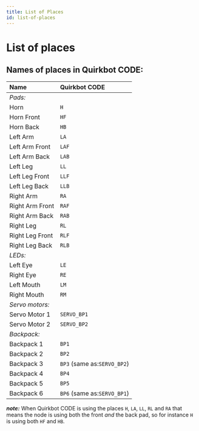 ```yaml
---
title: List of Places
id: list-of-places
---
```


# List of places

## Names of places in Quirkbot CODE:

Name            | Quirkbot CODE
:---------------|:-------------
*Pads:* |
Horn            | `H`
Horn Front      | `HF`
Horn Back       | `HB`
Left Arm        | `LA`
Left Arm Front  | `LAF`
Left Arm Back   | `LAB`
Left Leg        | `LL`
Left Leg Front  | `LLF`
Left Leg Back   | `LLB`
Right Arm       | `RA`
Right Arm Front | `RAF`
Right Arm Back  | `RAB`
Right Leg       | `RL`
Right Leg Front | `RLF`
Right Leg Back  | `RLB`
*LEDs:* |
Left Eye        | `LE`
Right Eye       | `RE`
Left Mouth      | `LM`
Right Mouth     | `RM`
*Servo motors:* |
Servo Motor 1   | `SERVO_BP1`
Servo Motor 2   | `SERVO_BP2`
*Backpack:* |
Backpack 1      | `BP1`
Backpack 2      | `BP2`
Backpack 3      | `BP3` (same as:`SERVO_BP2`)
Backpack 4      | `BP4`
Backpack 5      | `BP5`
Backpack 6      | `BP6` (same as:`SERVO_BP1`)

***note:*** When Quirkbot CODE is using the places `H`, `LA`, `LL`, `RL` and `RA` that means the node is using both the front *and* the back pad, so for instance `H` is using both `HF` and `HB`.
